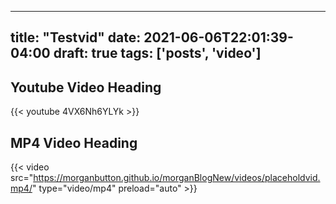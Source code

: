 
---
title: "Testvid"
date: 2021-06-06T22:01:39-04:00
draft: true
tags: ['posts', 'video']
---

## Youtube Video Heading
{{< youtube 4VX6Nh6YLYk >}}



## MP4 Video Heading
 {{< video  src="https://morganbutton.github.io/morganBlogNew/videos/placeholdvid.mp4/" type="video/mp4" preload="auto" >}}
